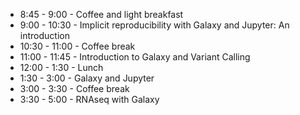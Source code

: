 * 8:45 - 9:00 - Coffee and light breakfast
* 9:00 - 10:30 - Implicit reproducibility with Galaxy and Jupyter: An introduction
* 10:30 - 11:00 - Coffee break
* 11:00 - 11:45 - Introduction to Galaxy and Variant Calling
* 12:00 - 1:30 - Lunch 
* 1:30 - 3:00 - Galaxy and Jupyter
* 3:00 - 3:30 - Coffee break
* 3:30 - 5:00 - RNAseq with Galaxy
